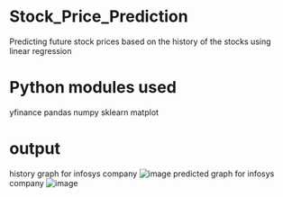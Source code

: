 # Stock_Price_Prediction
Predicting future stock prices based on the history of the stocks using linear regression
# Python modules used
yfinance
pandas
numpy
sklearn
matplot
# output
history graph for infosys company
![image](https://github.com/user-attachments/assets/248c761a-0adf-4357-a66c-0306db9dcaa5)
predicted graph for infosys company
![image](https://github.com/user-attachments/assets/8a0ca1fd-b492-4d4d-9524-83d19405ce96)


